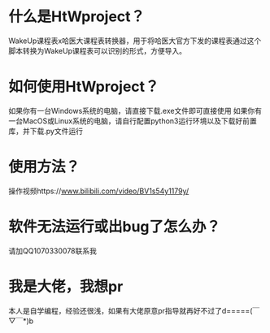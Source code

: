 # 什么是HtWproject？
WakeUp课程表x哈医大课程表转换器，用于将哈医大官方下发的课程表通过这个脚本转换为WakeUp课程表可以识别的形式，方便导入。
# 如何使用HtWproject？
如果你有一台Windows系统的电脑，请直接下载.exe文件即可直接使用
如果你有一台MacOS或Linux系统的电脑，请自行配置python3运行环境以及下载好前置库，并下载.py文件运行
# 使用方法？
操作视频https://www.bilibili.com/video/BV1s54y1179y/
# 软件无法运行或出bug了怎么办？
请加QQ1070330078联系我
# 我是大佬，我想pr
本人是自学编程，经验还很浅，如果有大佬原意pr指导就再好不过了d=====(￣▽￣*)b
